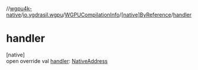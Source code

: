 //[wgpu4k-native](../../../../index.md)/[io.ygdrasil.wgpu](../../index.md)/[WGPUCompilationInfo](../index.md)/[[native]ByReference](index.md)/[handler](handler.md)

# handler

[native]\
open override val [handler](handler.md): [NativeAddress](../../../ffi/-native-address/index.md)